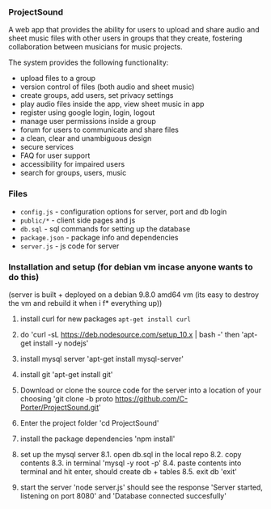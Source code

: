 ### ProjectSound
A web app that provides the ability for users to upload and share audio and
sheet music files with other users in groups that they create, fostering
collaboration between musicians for music projects.

The system provides the following functionality:
- upload files to a group
- version control of files (both audio and sheet music)
- create groups, add users, set privacy settings
- play audio files inside the app, view sheet music in app
- register using google login, login, logout
- manage user permissions inside a group
- forum for users to communicate and share files
- a clean, clear and unambiguous design
- secure services
- FAQ for user support
- accessibility for impaired users
- search for groups, users, music

### Files

 - `config.js` - configuration options for server, port and db login
 - `public/*` - client side pages and js
 - `db.sql` - sql commands for setting up the database
 - `package.json` - package info and dependencies
 - `server.js` - js code for server

### Installation and setup (for debian vm incase anyone wants to do this)
(server is built + deployed on a debian 9.8.0 amd64 vm (its easy to
destroy the vm and rebuild it when i f* everything up))

1. install curl for new packages `apt-get install curl`

2. do 'curl -sL https://deb.nodesource.com/setup_10.x | bash -'
then 'apt-get install -y nodejs'

3. install mysql server 'apt-get install mysql-server'

4. install git 'apt-get install git'

5. Download or clone the source code for the server into a location of your
choosing
'git clone -b proto https://github.com/C-Porter/ProjectSound.git'

6. Enter the project folder 'cd ProjectSound'

7. install the package dependencies 'npm install'

8. set up the mysql server
8.1. open db.sql in the local repo
8.2. copy contents
8.3. in terminal 'mysql -y root -p'
8.4. paste contents into terminal and hit enter, should create db + tables
8.5. exit db 'exit'

9. start the server 'node server.js'
should see the response 'Server started, listening on port 8080' and
'Database connected succesfully'
